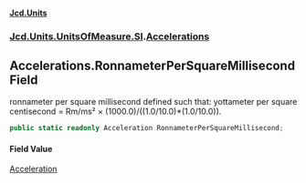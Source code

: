 #### [Jcd.Units](index.md 'index')

### [Jcd.Units.UnitsOfMeasure.SI](Jcd.Units.UnitsOfMeasure.SI.md 'Jcd.Units.UnitsOfMeasure.SI').[Accelerations](Accelerations.md 'Jcd.Units.UnitsOfMeasure.SI.Accelerations')

## Accelerations.RonnameterPerSquareMillisecond Field

ronnameter per square millisecond defined such that: yottameter per square centisecond = Rm/ms² ×
(1000.0)/((1.0/10.0)*(1.0/10.0)).

```csharp
public static readonly Acceleration RonnameterPerSquareMillisecond;
```

#### Field Value

[Acceleration](Acceleration.md 'Jcd.Units.UnitTypes.Acceleration')